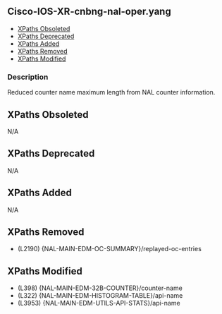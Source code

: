 ## Cisco-IOS-XR-cnbng-nal-oper.yang

- [XPaths Obsoleted](#xpaths-obsoleted)
- [XPaths Deprecated](#xpaths-deprecated)
- [XPaths Added](#xpaths-added)
- [XPaths Removed](#xpaths-removed)
- [XPaths Modified](#xpaths-modified)

### Description

Reduced counter name maximum length from NAL counter information.

## XPaths Obsoleted

N/A

## XPaths Deprecated

N/A

## XPaths Added

N/A

## XPaths Removed

- (L2190)	{NAL-MAIN-EDM-OC-SUMMARY}/replayed-oc-entries

## XPaths Modified

- (L398)	{NAL-MAIN-EDM-32B-COUNTER}/counter-name
- (L322)	{NAL-MAIN-EDM-HISTOGRAM-TABLE}/api-name
- (L3953)	{NAL-MAIN-EDM-UTILS-API-STATS}/api-name

